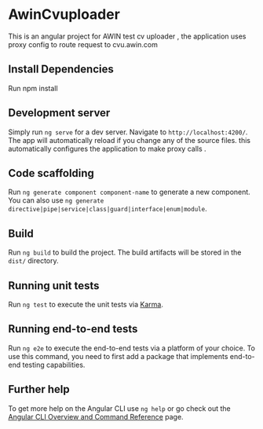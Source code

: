 # AwinCvuploader

This is an angular project for AWIN test cv uploader , the application uses
proxy config to route request to cvu.awin.com 

## Install Dependencies 
Run npm install

## Development server

Simply run `ng serve` for a dev server. Navigate to `http://localhost:4200/`. The app will automatically reload if you change any of the source files.
this automatically configures the application to make proxy calls .

## Code scaffolding

Run `ng generate component component-name` to generate a new component. You can also use `ng generate directive|pipe|service|class|guard|interface|enum|module`.

## Build

Run `ng build` to build the project. The build artifacts will be stored in the `dist/` directory.

## Running unit tests

Run `ng test` to execute the unit tests via [Karma](https://karma-runner.github.io).

## Running end-to-end tests

Run `ng e2e` to execute the end-to-end tests via a platform of your choice. To use this command, you need to first add a package that implements end-to-end testing capabilities.

## Further help

To get more help on the Angular CLI use `ng help` or go check out the [Angular CLI Overview and Command Reference](https://angular.io/cli) page.
